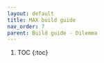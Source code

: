 ```yaml
---
layout: default
title: MAX build guide
nav_order: 7
parent: Build guide - Dilemma
---
```


1. TOC
{:toc}

